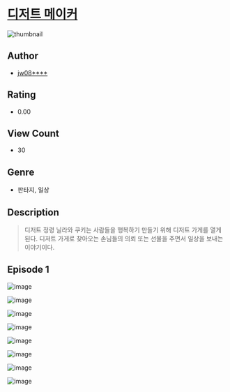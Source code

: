 # [디저트 메이커](https://comic.naver.com/challenge/list?titleId=810889)
![thumbnail](https://image-comic.pstatic.net/user_contents_data/challenge_comic/2023/05/24/upload_7221862174169511221_480x623.jpeg)

## Author
- [jw08****](https://comic.naver.com/artistTitle?id=367114)

## Rating
- 0.00

## View Count
- 30

## Genre
- 판타지, 일상

## Description
> 디저트 정령 닐라와 쿠키는 사람들을 행복하기 만들기 위해 디저트 가게를 열게된다. 디저트 가게로 찾아오는 손님들의 의뢰 또는 선물을 주면서 일상을 보내는 이야기이다.


## Episode 1
![image](https://image-comic.pstatic.net/user_contents_data/challenge_comic/2023/05/25/367114/upload_3977632177955354423.jpeg)

![image](https://image-comic.pstatic.net/user_contents_data/challenge_comic/2023/05/25/367114/upload_3618417326836693091.jpeg)

![image](https://image-comic.pstatic.net/user_contents_data/challenge_comic/2023/05/25/367114/upload_3546641018729739063.jpeg)

![image](https://image-comic.pstatic.net/user_contents_data/challenge_comic/2023/05/25/367114/upload_7148673181827805538.jpeg)

![image](https://image-comic.pstatic.net/user_contents_data/challenge_comic/2023/05/25/367114/upload_3689403804030153060.jpeg)

![image](https://image-comic.pstatic.net/user_contents_data/challenge_comic/2023/05/25/367114/upload_7292235333539816504.jpeg)

![image](https://image-comic.pstatic.net/user_contents_data/challenge_comic/2023/05/25/367114/upload_7004558909455283045.jpeg)

![image](https://image-comic.pstatic.net/user_contents_data/challenge_comic/2023/05/25/367114/upload_3702350527630358580.jpeg)
